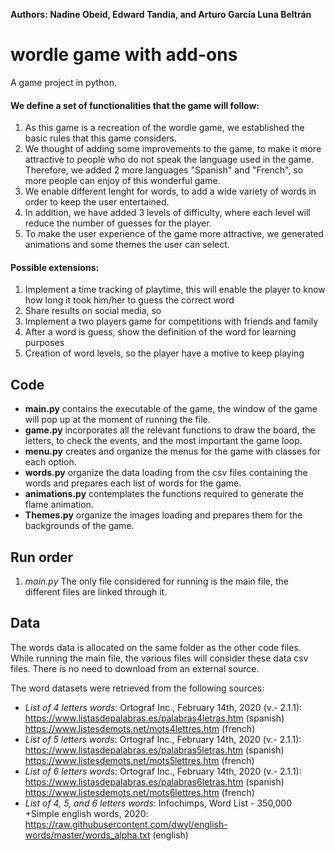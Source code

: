 **Authors: Nadine Obeid, Edward Tandia, and Arturo García Luna Beltrán** 

# wordle game with add-ons
A game project in python. 

#### We define a set of functionalities that the game will follow: 
1) As this game is a recreation of the wordle game, we established the basic rules that this game considers.
2) We thought of adding some improvements to the game, to make it more attractive to people who do not speak the language used in the game. Therefore, we added 2 more languages "Spanish" and  "French", so more people can enjoy of this wonderful game.
3) We enable different lenght for words, to add a wide variety of words in order to keep the user entertained.
4) In addition, we have added 3 levels of difficulty, where each level will reduce the number of guesses for the player.
6) To make the user experience of the game more attractive, we generated animations and some themes the user can select.

#### Possible extensions: 
1) Implement a time tracking of playtime, this will enable the player to know how long it took him/her to guess the correct word 
2) Share results on social media, so 
3) Implement a two players game for competitions with friends and family 
4) After a word is guess, show the definition of the word for learning purposes
5) Creation of word levels, so the player have a motive to keep playing

## Code
* **main.py** contains the executable of the game, the window of the game will pop up at the moment of running the file.
* **game.py** incorporates all the relevant functions to draw the board, the letters, to check the events, and the most important the game loop.
* **menu.py** creates and organize the menus for the game with classes for each option.
* **words.py** organize the data loading from the csv files containing the words and prepares each list of words for the game.
* **animations.py** contemplates the functions required to generate the flame animation. 
* **Themes.py** organize the images loading and prepares them for the backgrounds of the game.

## Run order
1) *main.py* The only file considered for running is the main file, the different files are linked through it. 

## Data
The words data is allocated on the same folder as the other code files. While running the main file, the various files will consider these data csv files. There is no need to download from an external source.

The word datasets were retrieved from the following sources:
* *List of 4 letters words*:
Ortograf Inc., February 14th, 2020 (v.- 2.1.1): 
https://www.listasdepalabras.es/palabras4letras.htm (spanish)
https://www.listesdemots.net/mots4lettres.htm (french)
* *List of 5 letters words*:
Ortograf Inc., February 14th, 2020 (v.- 2.1.1): 
https://www.listasdepalabras.es/palabras5letras.htm  (spanish)
https://www.listesdemots.net/mots5lettres.htm  (french)
* *List of 6 letters words*:
Ortograf Inc., February 14th, 2020 (v.- 2.1.1): 
https://www.listasdepalabras.es/palabras6letras.htm  (spanish)
https://www.listesdemots.net/mots6lettres.htm (french)
* *List of 4, 5, and 6 letters words*:
Infochimps, Word List - 350,000 +Simple english words, 2020: 
https://raw.githubusercontent.com/dwyl/english-words/master/words_alpha.txt  (english)


